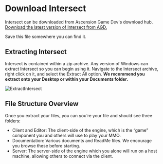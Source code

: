 # Download Intersect
Intersect can be downloaded from Ascension Game Dev's download hub. [Download the latest version of Intersect from AGD.](https://www.ascensiongamedev.com/community/forum/62-download/)
 
Save this file somewhere you can find it.

## Extracting Intersect
Intersect is contained within a zip archive. Any version of Windows can extract Intersect so you can begin using it. Navigate to the Intersect archive, right click on it, and select the Extract All option.
**We recommend you extract onto your Desktop or within your Documents folder.**

![ExtractIntersect](http://www.ascensiongamedev.com/resources/filehost/db59c62b62d5d1611fce19338f4c40b9.gif)


## File Structure Overview
Once you extract your files, you can you’re your file and should see three folders:
- Client and Editor: The client-side of the engine, which is the “game” component you and others will use to play your MMO.
- Documentation: Various documents and ReadMe files. We encourage you browse these before starting.
- Server: The server-side of the engine which you alone will run on a host machine, allowing others to connect via the client.